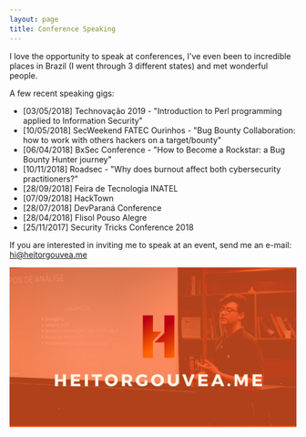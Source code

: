```yaml
---
layout: page
title: Conference Speaking
---
```


I love the opportunity to speak at conferences, I've even been to incredible places in Brazil (I went through 3 different states) and met wonderful people.

A few recent speaking gigs:

- [03/05/2018] Technovação 2019 - "Introduction to Perl programming applied to Information Security"
- [10/05/2018] SecWeekend FATEC Ourinhos - "Bug Bounty Collaboration: how to work with others hackers on a target/bounty"
- [06/04/2018] BxSec Conference - "How to Become a Rockstar: a Bug Bounty Hunter journey"
- [10/11/2018] Roadsec - "Why does burnout affect both cybersecurity practitioners?"
- [28/09/2018] Feira de Tecnologia INATEL
- [07/09/2018] HackTown
- [28/07/2018] DevParaná Conference
- [28/04/2018] Flisol Pouso Alegre
- [25/11/2017] Security Tricks Conference 2018

If you are interested in inviting me to speak at an event, send me an e-mail: [hi@heitorgouvea.me](mailto:hi@heitorgouvea.me)

![](/images/photos/heitor-gouvea.png)

